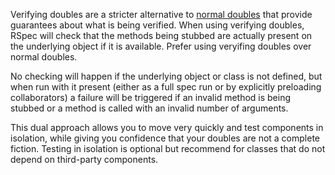 Verifying doubles are a stricter alternative to [normal doubles](./basics/test-doubles) that provide guarantees about
what is being verified. When using verifying doubles, RSpec will check that the methods
being stubbed are actually present on the underlying object if it is available. Prefer using
veryifing doubles over normal doubles.

No checking will happen if the underlying object or class is not defined, but when run with
it present (either as a full spec run or by explicitly preloading collaborators) a failure will be
triggered if an invalid method is being stubbed or a method is called with an invalid
number of arguments.

This dual approach allows you to move very quickly and test components in isolation, while
giving you confidence that your doubles are not a complete fiction. Testing in isolation is
optional but recommend for classes that do not depend on third-party components.
